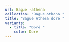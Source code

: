 ```yaml
---
url: Bague -athena
collection: "Bague athena "
title: "Bague Athena doré "
variants:
  - title: "Doré "
    color: Doré
---
```

